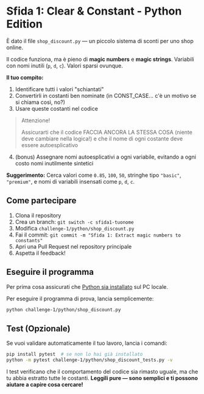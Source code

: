 # Sfida 1: Clear & Constant - Python Edition

È dato il file `shop_discount.py` — un piccolo sistema di sconti per uno shop online.

Il codice funziona, ma è pieno di **magic numbers** e **magic strings**. Variabili con nomi inutili (`p`, `d`, `c`). Valori sparsi ovunque.

**Il tuo compito:**

1. Identificare tutti i valori "schiantati"
2. Convertirli in costanti ben nominate (in CONST_CASE... c'è un motivo se si chiama così, no?)
3. Usare queste costanti nel codice
> Attenzione!
>
> Assicurarti che il codice FACCIA ANCORA LA STESSA COSA (niente deve cambiare nella logica!) e che il nome di ogni costante deve essere autoesplicativo
4. (bonus) Assegnare nomi autoesplicativi a ogni variabile, evitando a ogni costo nomi inutilmente sintetici

**Suggerimento:** Cerca valori come `0.85`, `100`, `50`, stringhe tipo `"basic"`, `"premium"`, e nomi di variabili insensati come `p`, `d`, `c`.

## Come partecipare

1. Clona il repository
2. Crea un branch: `git switch -c sfida1-tuonome`
3. Modifica `challenge-1/python/shop_discount.py`
4. Fai il commit: `git commit -m "Sfida 1: Extract magic numbers to constants"`
5. Apri una Pull Request nel repository principale
6. Aspetta il feedback!

## Eseguire il programma

Per prima cosa assicurati che [Python sia installato](https://wiki.python.org/moin/BeginnersGuide/Download) sul PC locale.

Per eseguire il programma di prova, lancia semplicemente:

```bash
python challenge-1/python/shop_discount.py
```

## Test (Opzionale)

Se vuoi validare automaticamente il tuo lavoro, lancia i comandi:

```bash
pip install pytest  # se non lo hai già installato
python -m pytest challenge-1/python/shop_discount_tests.py -v
```

I test verificano che il comportamento del codice sia rimasto uguale, ma che tu abbia estratto tutte le costanti. **Leggili pure — sono semplici e ti possono aiutare a capire cosa cercare!**
